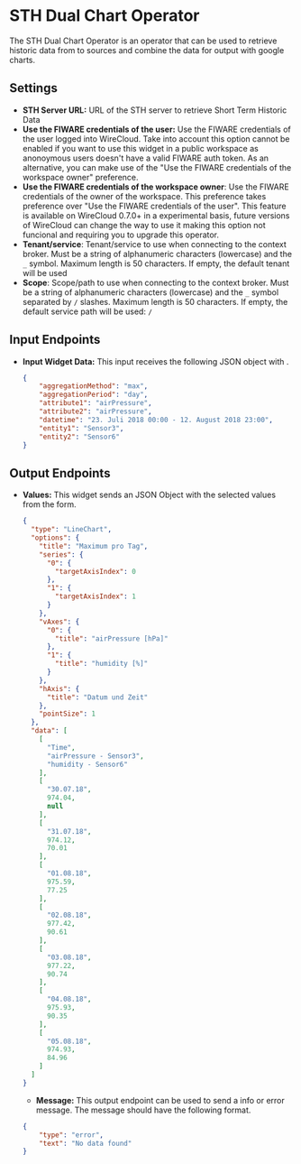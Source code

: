 STH Dual Chart Operator
====================

The STH Dual Chart Operator is an operator that can be used to retrieve historic data from to sources and combine the data for output with google charts.

Settings
--------

- **STH Server URL:** URL of the STH server to retrieve Short Term Historic Data
- **Use the FIWARE credentials of the user:** Use the FIWARE credentials of the
  user logged into WireCloud. Take into account this option cannot be enabled if
  you want to use this widget in a public workspace as anonoymous users doesn't
  have a valid FIWARE auth token. As an alternative, you can make use of the
  "Use the FIWARE credentials of the workspace owner" preference.
- **Use the FIWARE credentials of the workspace owner**: Use the FIWARE
  credentials of the owner of the workspace. This preference takes preference
  over "Use the FIWARE credentials of the user". This feature is available on
  WireCloud 0.7.0+ in a experimental basis, future versions of WireCloud can
  change the way to use it making this option not funcional and requiring you to
  upgrade this operator.
- **Tenant/service**: Tenant/service to use when connecting to the context
  broker. Must be a string of alphanumeric characters (lowercase) and the `_`
  symbol. Maximum length is 50 characters. If empty, the default tenant will be
  used
- **Scope**: Scope/path to use when connecting to the context broker. Must
  be a string of alphanumeric characters (lowercase) and the `_` symbol
  separated by `/` slashes. Maximum length is 50 characters. If empty, the
  default service path will be used: `/`

Input Endpoints
--------

- **Input Widget Data:** This input receives the following JSON object with . 

    ```json
    {
        "aggregationMethod": "max",
        "aggregationPeriod": "day",
        "attribute1": "airPressure",
        "attribute2": "airPressure",
        "datetime": "23. Juli 2018 00:00 - 12. August 2018 23:00",
        "entity1": "Sensor3",
        "entity2": "Sensor6"
    }
    ```

Output Endpoints
--------

-   **Values:** This widget sends an JSON Object with the selected values from the form.

    ```json
    { 
      "type": "LineChart",
      "options": {
        "title": "Maximum pro Tag",
        "series": {
          "0": {
            "targetAxisIndex": 0
          },
          "1": {
            "targetAxisIndex": 1
          }
        },
        "vAxes": {
          "0": {
            "title": "airPressure [hPa]"
          },
          "1": {
            "title": "humidity [%]"
          }
        },
        "hAxis": {
          "title": "Datum und Zeit"
        },
        "pointSize": 1
      },
      "data": [
        [
          "Time",
          "airPressure - Sensor3",
          "humidity - Sensor6"
        ],
        [
          "30.07.18",
          974.04,
          null
        ],
        [
          "31.07.18",
          974.12,
          70.01
        ],
        [
          "01.08.18",
          975.59,
          77.25
        ],
        [
          "02.08.18",
          977.42,
          90.61
        ],
        [
          "03.08.18",
          977.22,
          90.74
        ],
        [
          "04.08.18",
          975.93,
          90.35
        ],
        [
          "05.08.18",
          974.93,
          84.96
        ]
      ]
    }
    ```

    - **Message:** This output endpoint can be used to send a info or error message. The message should have the following format. 

    ```json
    {
        "type": "error",
        "text": "No data found"
    }
    ```
